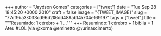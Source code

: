 
+++
author = "Jaydson Gomes"
categories = ["tweet"]
date = "Tue Sep 28 18:45:20 +0000 2010"
draft = false
image = "{TWEET_IMAGE}"
slug = "77cf9ba33033cd96d286dd489ab145704ef69197"
tags = ["tweet"]
title = """Resumindo: 1 cérebro + 1 ..."""
+++
Resumindo: 1 cérebro + 1 biblia = 1 Ateu #LOL (via @xorna @eminetto @yurinascimento)
